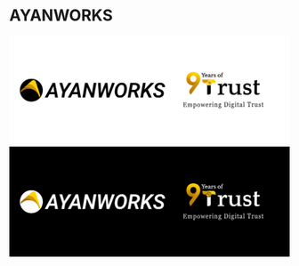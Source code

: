 # AYANWORKS
<p align="center">
<img src="https://github.com/ayanworks/.github/blob/main/profile/Github-cover-image.png#gh-light-mode-only">
<img src="https://github.com/ayanworks/.github/blob/main/profile/Github-cover-image-dark-mode.png#gh-dark-mode-only">
</p>
